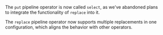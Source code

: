 The `put` pipeline operator is now called `select`, as we've abandoned plans to
integrate the functionality of `replace` into it.

The `replace` pipeline operator now supports multiple replacements in one
configuration, which aligns the behavior with other operators.
